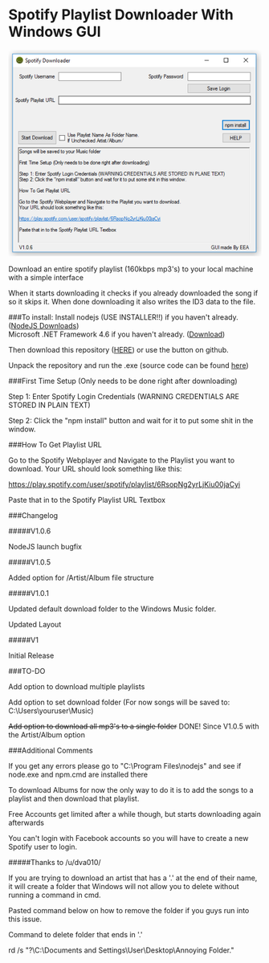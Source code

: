 # Spotify Playlist Downloader With Windows GUI

![image](guitool106.png)

Download an entire spotify playlist (160kbps mp3's) to your local machine with a simple interface

When it starts downloading it checks if you already downloaded the song if so it skips it.
When done downloading it also writes the ID3 data to the file.

###To install:
Install nodejs (USE INSTALLER!!) if you haven't already. ([NodeJS Downloads](https://nodejs.org/en/download/))  
Microsoft .NET Framework 4.6 if you haven't already. ([Download](https://www.microsoft.com/en-US/download/details.aspx?id=48130))

Then download this repository ([HERE](https://github.com/dekiller82/spotify-playlist-downloader-with-windows-gui/archive/master.zip)) or use the button on github. 

Unpack the repository and run the .exe (source code can be found [here]( https://github.com/dekiller82/Spotify-Playlist-Downloader-GUI))

###First Time Setup (Only needs to be done right after downloading)

Step 1: Enter Spotify Login Credentials (WARNING CREDENTIALS ARE STORED IN PLAIN TEXT)

Step 2: Click the "npm install" button and wait for it to put some shit in the window.

###How To Get Playlist URL

Go to the Spotify Webplayer and Navigate to the Playlist you want to download.
Your URL should look something like this:

https://play.spotify.com/user/spotify/playlist/6RsopNg2yrLjKiu00jaCyi

Paste that in to the Spotify Playlist URL Textbox

###Changelog

#####V1.0.6

NodeJS launch bugfix

#####V1.0.5

Added option for /Artist/Album file structure

#####V1.0.1

Updated default download folder to the Windows Music folder.

Updated Layout

#####V1

Initial Release

###TO-DO

Add option to download multiple playlists

Add option to set download folder (For now songs will be saved to: C:\Users\youruser\Music)

~~Add option to download all mp3's to a single folder~~ DONE! Since V1.0.5 with the Artist/Album option

###Additional Comments

If you get any errors please go to "C:\Program Files\nodejs" and see if node.exe and npm.cmd are installed there

To download Albums for now the only way to do it is to add the songs to a playlist and then download that playlist.

Free Accounts get limited after a while though, but starts downloading again afterwards

You can't login with Facebook accounts so you will have to create a new Spotify user to login.

#####Thanks to /u/dva010/

If you are trying to download an artist that has a '.' at the end of their name, it will create a folder that Windows will not allow you to delete without running a command in cmd.

Pasted command below on how to remove the folder if you guys run into this issue.

Command to delete folder that ends in '.'

rd /s "\?\C:\Documents and Settings\User\Desktop\Annoying Folder."

